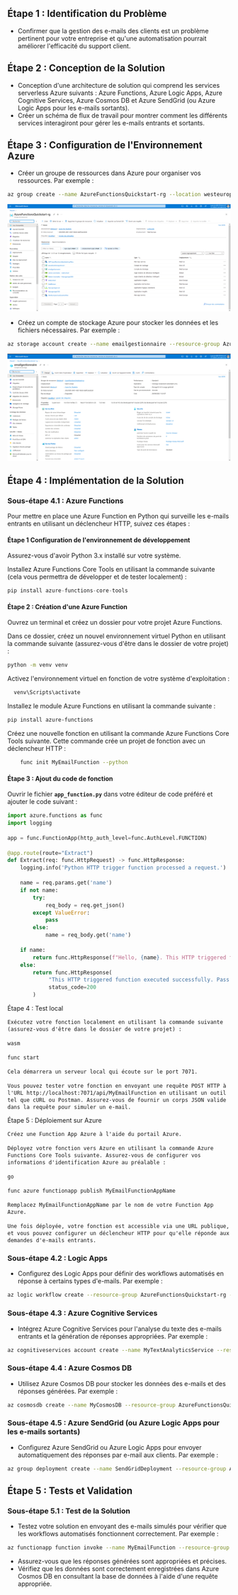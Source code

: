 ## Étape 1 : Identification du Problème

- Confirmer que la gestion des e-mails des clients est un problème pertinent pour votre entreprise et qu'une automatisation pourrait améliorer l'efficacité du support client.

## Étape 2 : Conception de la Solution

- Conception d'une architecture de solution qui comprend les services serverless Azure suivants : Azure Functions, Azure Logic Apps, Azure Cognitive Services, Azure Cosmos DB et Azure SendGrid (ou Azure Logic Apps pour les e-mails sortants).
- Créer un schéma de flux de travail pour montrer comment les différents services interagiront pour gérer les e-mails entrants et sortants.

## Étape 3 : Configuration de l'Environnement Azure

- Créer un groupe de ressources dans Azure pour organiser vos ressources. Par exemple :

```bash
az group create --name AzureFunctionsQuickstart-rg --location westeurope
```

![](RessourcesGroup.png)

- Créez un compte de stockage Azure pour stocker les données et les fichiers nécessaires. Par exemple :

```bash
az storage account create --name emailgestionnaire --resource-group AzureFunctionsQuickstart-rg --location westeurope --sku Standard_LRS
```

![](AccountStorage.png)

## Étape 4 : Implémentation de la Solution

### Sous-étape 4.1 : Azure Functions

Pour mettre en place une Azure Function en Python qui surveille les e-mails entrants en utilisant un déclencheur HTTP, suivez ces étapes :

#### Étape 1  Configuration de l'environnement de développement

Assurez-vous d'avoir Python 3.x installé sur votre système.

Installez Azure Functions Core Tools en utilisant la commande suivante (cela vous permettra de développer et de tester localement) :

```python
pip install azure-functions-core-tools
``` 
#### Étape 2 : Création d'une Azure Function

Ouvrez un terminal et créez un dossier pour votre projet Azure Functions.

Dans ce dossier, créez un nouvel environnement virtuel Python en utilisant la commande suivante (assurez-vous d'être dans le dossier de votre projet) :
```bash
python -m venv venv
```
Activez l'environnement virtuel en fonction de votre système d'exploitation :
```bash
  venv\Scripts\activate
```

Installez le module Azure Functions en utilisant la commande suivante :
```bash
pip install azure-functions
```

Créez une nouvelle fonction en utilisant la commande Azure Functions Core Tools suivante. Cette commande crée un projet de fonction avec un déclencheur HTTP :

```bash
    func init MyEmailFunction --python
```
#### Étape 3 : Ajout du code de fonction

Ouvrir le fichier **`app_function.py`** dans votre éditeur de code préféré et ajouter le code suivant :

```python
import azure.functions as func
import logging

app = func.FunctionApp(http_auth_level=func.AuthLevel.FUNCTION)

@app.route(route="Extract")
def Extract(req: func.HttpRequest) -> func.HttpResponse:
    logging.info('Python HTTP trigger function processed a request.')

    name = req.params.get('name')
    if not name:
        try:
            req_body = req.get_json()
        except ValueError:
            pass
        else:
            name = req_body.get('name')

    if name:
        return func.HttpResponse(f"Hello, {name}. This HTTP triggered function executed successfully.")
    else:
        return func.HttpResponse(
             "This HTTP triggered function executed successfully. Pass a name in the query string or in the request body for a personalized response.",
             status_code=200
        )
```

Étape 4 : Test local

    Exécutez votre fonction localement en utilisant la commande suivante (assurez-vous d'être dans le dossier de votre projet) :

    wasm

    func start

    Cela démarrera un serveur local qui écoute sur le port 7071.

    Vous pouvez tester votre fonction en envoyant une requête POST HTTP à l'URL http://localhost:7071/api/MyEmailFunction en utilisant un outil tel que cURL ou Postman. Assurez-vous de fournir un corps JSON valide dans la requête pour simuler un e-mail.

Étape 5 : Déploiement sur Azure

    Créez une Function App Azure à l'aide du portail Azure.

    Déployez votre fonction vers Azure en utilisant la commande Azure Functions Core Tools suivante. Assurez-vous de configurer vos informations d'identification Azure au préalable :

    go

    func azure functionapp publish MyEmailFunctionAppName

    Remplacez MyEmailFunctionAppName par le nom de votre Function App Azure.

    Une fois déployée, votre fonction est accessible via une URL publique, et vous pouvez configurer un déclencheur HTTP pour qu'elle réponde aux demandes d'e-mails entrants.





### Sous-étape 4.2 : Logic Apps

- Configurez des Logic Apps pour définir des workflows automatisés en réponse à certains types d'e-mails. Par exemple :

```bash
az logic workflow create --resource-group AzureFunctionsQuickstart-rg --name MyEmailLogicApp --definition @definition.json
```

### Sous-étape 4.3 : Azure Cognitive Services

- Intégrez Azure Cognitive Services pour l'analyse du texte des e-mails entrants et la génération de réponses appropriées. Par exemple :

```bash
az cognitiveservices account create --name MyTextAnalyticsService --resource-group AzureFunctionsQuickstart-rg --kind TextAnalytics --sku S0 --location westeurope
```

### Sous-étape 4.4 : Azure Cosmos DB

- Utilisez Azure Cosmos DB pour stocker les données des e-mails et des réponses générées. Par exemple :

```bash
az cosmosdb create --name MyCosmosDB --resource-group AzureFunctionsQuickstart-rg --kind GlobalDocumentDB --locations "westeurope=0" --default-consistency-level Eventual
```

### Sous-étape 4.5 : Azure SendGrid (ou Azure Logic Apps pour les e-mails sortants)

- Configurez Azure SendGrid ou Azure Logic Apps pour envoyer automatiquement des réponses par e-mail aux clients. Par exemple :

```bash
az group deployment create --name SendGridDeployment --resource-group AzureFunctionsQuickstart-rg --template-uri "https://raw.githubusercontent.com/Azure/azure-quickstart-templates/master/101-sendgrid-create/azuredeploy.json" --parameters sendgridAccountName=MySendGridAccount
```

## Étape 5 : Tests et Validation

### Sous-étape 5.1 : Test de la Solution

- Testez votre solution en envoyant des e-mails simulés pour vérifier que les workflows automatisés fonctionnent correctement. Par exemple :

```bash
az functionapp function invoke --name MyEmailFunction --resource-group AzureFunctionsQuickstart-rg --function-name MyEmailFunction --data "{ 'subject': 'Test Email', 'body': 'This is a test email body' }"
```

- Assurez-vous que les réponses générées sont appropriées et précises.
- Vérifiez que les données sont correctement enregistrées dans Azure Cosmos DB en consultant la base de données à l'aide d'une requête appropriée.
